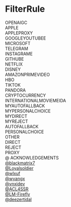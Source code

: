 # FilterRule
OPENAIGC<br>
APPLE<br>
APPLEPROXY<br>
GOOGLEYOUTUBEE<br>
MICROSOFT<br>
TELEGRAM<br>
INSTAGRAME<br>
GITHUBE<br>
NETFLIX<br>
DISNEY<br>
AMAZONPRIMEVIDEO<br>
HBO<br>
TIKTOK<br>
PANDORA<br>
CRYPTOCURRENCY<br>
INTERNATIONALMOVIEMEIDA<br>
MYAUTOFALLBACK<br>
MYPERSONALCHOICE<br>
MYDIRECT<br>
MYREJECT<br>
AUTOFALLBACK<br>
PERSONALCHOICE<br>
OTHER<br>
DIRECT<br>
REJECT<br>
PROXY<br>
@ ACKNOWLEDGEMENTS<br>
[@blackmatrix7](https://github.com/blackmatrix7/ios_rule_script/tree/master/rule/Shadowrocket) <br>
[@Loyalsoldier](https://github.com/Loyalsoldier/clash-rules)<br>
[@wlxuf](https://github.com/wlxuf/Shadowrocket)<br>
[@wyangx](https://github.com/wyangx/Rules/blob/main/shadowrocket.conf)<br>
[@vnxidev](https://github.com/vnxidev/sfw)<br>
[@ACL4SSR](https://github.com/ACL4SSR/ACL4SSR/blob/master/Clash)<br>
[@LM-Firefly](https://github.com/LM-Firefly/Rules)<br>
[@deezertidal](https://github.com/deezertidal/shadowrocket-rules)

